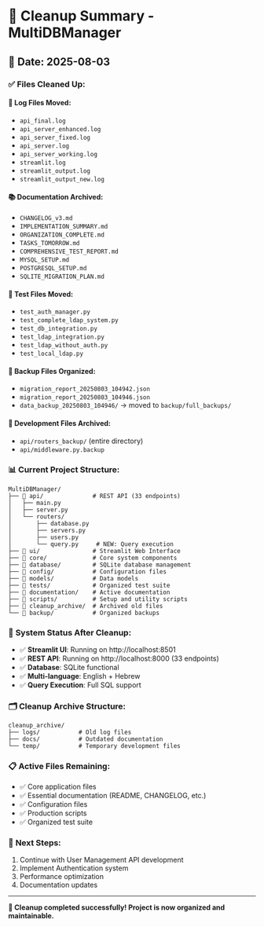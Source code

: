 # 🧹 Cleanup Summary - MultiDBManager

## 📅 Date: 2025-08-03

### ✅ **Files Cleaned Up:**

#### **📄 Log Files Moved:**
- `api_final.log`
- `api_server_enhanced.log`
- `api_server_fixed.log`
- `api_server.log`
- `api_server_working.log`
- `streamlit.log`
- `streamlit_output.log`
- `streamlit_output_new.log`

#### **📚 Documentation Archived:**
- `CHANGELOG_v3.md`
- `IMPLEMENTATION_SUMMARY.md`
- `ORGANIZATION_COMPLETE.md`
- `TASKS_TOMORROW.md`
- `COMPREHENSIVE_TEST_REPORT.md`
- `MYSQL_SETUP.md`
- `POSTGRESQL_SETUP.md`
- `SQLITE_MIGRATION_PLAN.md`

#### **🧪 Test Files Moved:**
- `test_auth_manager.py`
- `test_complete_ldap_system.py`
- `test_db_integration.py`
- `test_ldap_integration.py`
- `test_ldap_without_auth.py`
- `test_local_ldap.py`

#### **💾 Backup Files Organized:**
- `migration_report_20250803_104942.json`
- `migration_report_20250803_104946.json`
- `data_backup_20250803_104946/` → moved to `backup/full_backups/`

#### **🔧 Development Files Archived:**
- `api/routers_backup/` (entire directory)
- `api/middleware.py.backup`

### 📊 **Current Project Structure:**

```
MultiDBManager/
├── 📁 api/              # REST API (33 endpoints)
│   ├── main.py
│   ├── server.py
│   └── routers/
│       ├── database.py
│       ├── servers.py
│       ├── users.py
│       └── query.py     # NEW: Query execution
├── 📁 ui/               # Streamlit Web Interface
├── 📁 core/             # Core system components
├── 📁 database/         # SQLite database management
├── 📁 config/           # Configuration files
├── 📁 models/           # Data models
├── 📁 tests/            # Organized test suite
├── 📁 documentation/    # Active documentation
├── 📁 scripts/          # Setup and utility scripts
├── 📁 cleanup_archive/  # Archived old files
└── 📁 backup/           # Organized backups
```

### 🎯 **System Status After Cleanup:**
- ✅ **Streamlit UI**: Running on http://localhost:8501
- ✅ **REST API**: Running on http://localhost:8000 (33 endpoints)
- ✅ **Database**: SQLite functional
- ✅ **Multi-language**: English + Hebrew
- ✅ **Query Execution**: Full SQL support

### 🗂️ **Cleanup Archive Structure:**
```
cleanup_archive/
├── logs/           # Old log files
├── docs/           # Outdated documentation
└── temp/           # Temporary development files
```

### 📋 **Active Files Remaining:**
- ✅ Core application files
- ✅ Essential documentation (README, CHANGELOG, etc.)
- ✅ Configuration files
- ✅ Production scripts
- ✅ Organized test suite

### 🚀 **Next Steps:**
1. Continue with User Management API development
2. Implement Authentication system
3. Performance optimization
4. Documentation updates

---

**🎉 Cleanup completed successfully! Project is now organized and maintainable.**